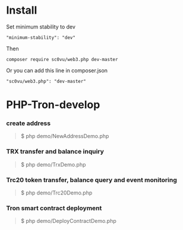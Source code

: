 # Install
Set minimum stability to dev
```
"minimum-stability": "dev"
```

Then
```
composer require sc0vu/web3.php dev-master
```

Or you can add this line in composer.json

```
"sc0vu/web3.php": "dev-master"
```

# PHP-Tron-develop


### create address

> $ php demo/NewAddressDemo.php


### TRX transfer and balance inquiry

> $ php demo/TrxDemo.php


### Trc20 token transfer, balance query and event monitoring

> $ php demo/Trc20Demo.php

### Tron smart contract deployment

> $ php demo/DeployContractDemo.php

